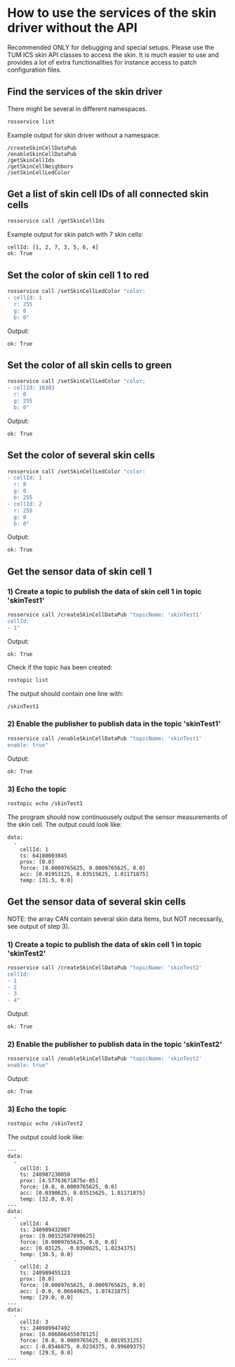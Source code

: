 # How to use the services of the skin driver without the API

Recommended ONLY for debugging and special setups. Please use the TUM ICS skin
API classes to access the skin. It is much easier to use and provides a lot of 
extra functionalities for instance access to patch configuration files.


## Find the services of the skin driver

There might be several in different namespaces.


```bash
rosservice list
```

Example output for skin driver without a namespace:

```
/createSkinCellDataPub
/enableSkinCellDataPub
/getSkinCellIds
/getSkinCellNeighbors
/setSkinCellLedColor
```

## Get a list of skin cell IDs of all connected skin cells

```bash
rosservice call /getSkinCellIds
```

Example output for skin patch with 7 skin cells:
```
cellId: [1, 2, 7, 3, 5, 6, 4]
ok: True
```



## Set the color of skin cell 1 to red

```bash
rosservice call /setSkinCellLedColor "color:
- cellId: 1
  r: 255
  g: 0
  b: 0" 
```

Output:
```
ok: True
```


## Set the color of all skin cells to green


```bash
rosservice call /setSkinCellLedColor "color:
- cellId: 16383
  r: 0
  g: 255
  b: 0"
```

Output:
```
ok: True
```


## Set the color of several skin cells
```bash
rosservice call /setSkinCellLedColor "color:
- cellId: 1
  r: 0
  g: 0
  b: 255
- cellId: 2
  r: 255
  g: 0
  b: 0"
```

Output:
```
ok: True
```

## Get the sensor data of skin cell 1

### 1) Create a topic to publish the data of skin cell 1 in topic 'skinTest1'

```bash
rosservice call /createSkinCellDataPub "topicName: 'skinTest1'
cellId:
- 1"
```

Output:
```
ok: True
```

Check if the topic has been created:
```bash
rostopic list
```

The output should contain one line with:
```
/skinTest1
```

### 2) Enable the publisher to publish data in the topic 'skinTest1'

```bash
rosservice call /enableSkinCellDataPub "topicName: 'skinTest1'
enable: true"
```

Output:
```
ok: True
```

### 3) Echo the topic

```bash
rostopic echo /skinTest1
```

The program should now continuousely output the sensor measurements of the skin cell.
The output could look like:
```
data: 
  - 
    cellId: 1
    ts: 64180003845
    prox: [0.0]
    force: [0.0009765625, 0.0009765625, 0.0]
    acc: [0.01953125, 0.03515625, 1.01171875]
    temp: [31.5, 0.0]
```


## Get the sensor data of several skin cells

NOTE: the array CAN contain several skin data items, but NOT necessarily, see
output of step 3). 


### 1) Create a topic to publish the data of skin cell 1 in topic 'skinTest2'

```bash
rosservice call /createSkinCellDataPub "topicName: 'skinTest2'
cellId:
- 1
- 2
- 3
- 4"
```

Output:
```
ok: True
```

### 2) Enable the publisher to publish data in the topic 'skinTest2'

```bash
rosservice call /enableSkinCellDataPub "topicName: 'skinTest2'
enable: true"
```

Output:
```
ok: True
```

### 3) Echo the topic

```bash
rostopic echo /skinTest2
```

The output could look like:
```
---
data: 
  - 
    cellId: 1
    ts: 240987230050
    prox: [4.57763671875e-05]
    force: [0.0, 0.0009765625, 0.0]
    acc: [0.0390625, 0.03515625, 1.01171875]
    temp: [32.0, 0.0]
---
data: 
  - 
    cellId: 4
    ts: 240989432087
    prox: [0.00152587890625]
    force: [0.0009765625, 0.0, 0.0]
    acc: [0.03125, -0.0390625, 1.0234375]
    temp: [30.5, 0.0]
  - 
    cellId: 2
    ts: 240989455123
    prox: [0.0]
    force: [0.0009765625, 0.0009765625, 0.0]
    acc: [-0.0, 0.06640625, 1.07421875]
    temp: [29.0, 0.0]
---
data: 
  - 
    cellId: 3
    ts: 240989947492
    prox: [0.006866455078125]
    force: [0.0, 0.0009765625, 0.001953125]
    acc: [-0.0546875, 0.0234375, 0.99609375]
    temp: [29.5, 0.0]
---
```

